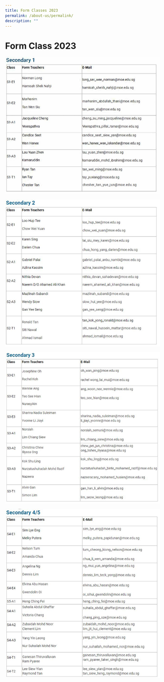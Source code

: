 ```yaml
---
title: Form Classes 2023
permalink: /about-us/permalink/
description: ""
---
```

Form Class 2023
===============

![](/images/School%20Org/Sec%201.jpg)

![](/images/School%20Org/Sec%202.jpg)

![](/images/School%20Org/Sec%203.jpg)

![](/images/School%20Org/Sec%204.jpg)